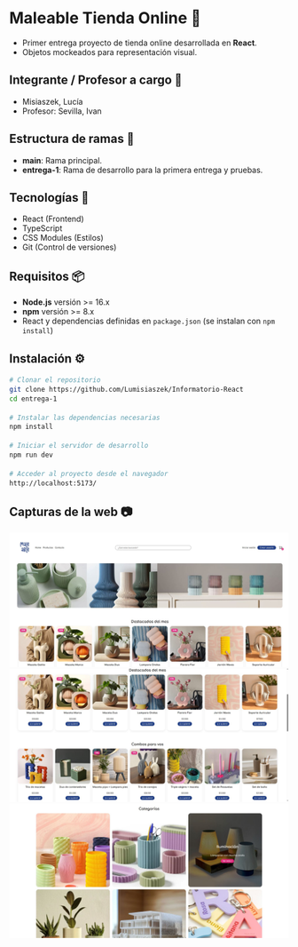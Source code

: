 # Maleable Tienda Online 🛒

- Primer entrega proyecto de tienda online desarrollada en **React**.
- Objetos mockeados para representación visual.

## Integrante / Profesor a cargo 👤

- Misiaszek, Lucía 
- Profesor: Sevilla, Ivan  

## Estructura de ramas 🔧

- **main**: Rama principal.
- **entrega-1**: Rama de desarrollo para la primera entrega y pruebas.  

## Tecnologías 🚀

- React (Frontend)
- TypeScript
- CSS Modules (Estilos)
- Git (Control de versiones)

## Requisitos 📦

- **Node.js** versión >= 16.x  
- **npm** versión >= 8.x  
- React y dependencias definidas en `package.json` (se instalan con `npm install`)  

## Instalación ⚙️

```bash
# Clonar el repositorio
git clone https://github.com/Lumisiaszek/Informatorio-React
cd entrega-1

# Instalar las dependencias necesarias
npm install

# Iniciar el servidor de desarrollo
npm run dev

# Acceder al proyecto desde el navegador
http://localhost:5173/
```

## Capturas de la web 📷
 ![Header](./screenshots/1.JPG)
 ![Componente Productos](./screenshots/2.JPG)
 ![Componente Categorías](./screenshots/3.JPG)